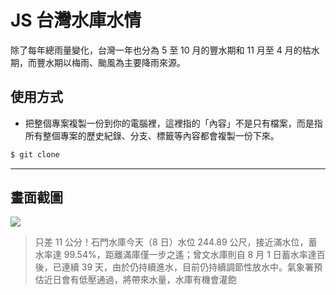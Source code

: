 # JS 台灣水庫水情

除了每年總雨量變化，台灣一年也分為 5 至 10 月的豐水期和 11 月至 4 月的枯水期，而豐水期以梅雨、颱風為主要降雨來源。

## 使用方式
- 把整個專案複製一份到你的電腦裡，這裡指的「內容」不是只有檔案，而是指所有整個專案的歷史紀錄、分支、標籤等內容都會複製一份下來。
```sh
$ git clone
```

----

## 畫面截圖
![](https://i.imgur.com/WeUXTeP.png)
> 只差 11 公分！石門水庫今天（8 日）水位 244.89 公尺，接近滿水位，蓄水率達 99.54%，距離滿庫僅一步之遙；曾文水庫則自 8 月 1 日蓄水率達百後，已連續 39 天，由於仍持續進水，目前仍持續調節性放水中。氣象署預估近日會有低壓通過，將帶來水量，水庫有機會灌飽
